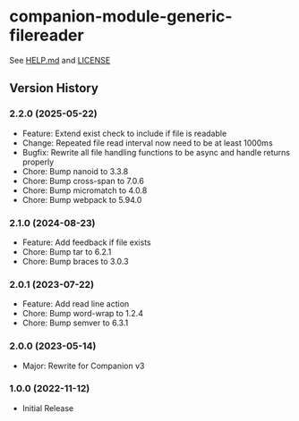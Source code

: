 # companion-module-generic-filereader
See [HELP.md](./HELP.md) and [LICENSE](./LICENSE)

## Version History

### 2.2.0 (2025-05-22)
* Feature: Extend exist check to include if file is readable
* Change: Repeated file read interval now need to be at least 1000ms
* Bugfix: Rewrite all file handling functions to be async and handle returns properly
* Chore: Bump nanoid to 3.3.8
* Chore: Bump cross-span to 7.0.6
* Chore: Bump micromatch to 4.0.8
* Chore: Bump webpack to 5.94.0

### 2.1.0 (2024-08-23)
* Feature: Add feedback if file exists
* Chore: Bump tar to 6.2.1
* Chore: Bump braces to 3.0.3

### 2.0.1 (2023-07-22)
* Feature: Add read line action
* Chore: Bump word-wrap to 1.2.4
* Chore: Bump semver to 6.3.1

### 2.0.0 (2023-05-14)
* Major: Rewrite for Companion v3

### 1.0.0 (2022-11-12)
* Initial Release
